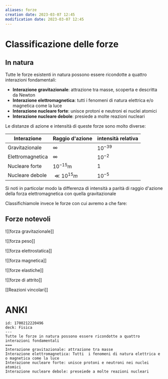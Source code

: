 ```yaml
---
aliases: forze
creation date: 2023-03-07 12:45
modification date: 2023-03-07 12:45
---
```


# Classificazione delle forze

## In natura
Tutte le forze esistenti in natura possono essere ricondotte a quattro interazioni fondamentali:
- **Interazione gravitazionale**: attrazione tra masse, scoperta e descritta da Newton
- **Interazione elettromagnetica**: tutti i fenomeni di natura elettrica e/o magnetica come la luce
- **Interazione nucleare forte**: unisce protoni e neutroni ei nuclei atomici
- **Interazione nucleare debole**: presiede a molte reazioni nucleari

Le distanze di azione e intensità di queste forze sono molto diverse:

| Interazione      | Raggio d'azione | intensità relativa |
| ---------------- | --------------- | ------------------ |
| Gravitazionale   | $\infty$        | $10^{-39}$         |
| Elettromagnetica | $\infty$        | $10^{-2}$          |
| Nucleare forte   | $10^{-15}$m     | $1$                |
| Nucleare debole  | $\ll 10^{15}m$  | $10^{-5}$                   |

Si noti in particolar modo la differenza di intensità a parità di raggio d'azione della forza elettromagnetica con quella gravitazionale

Classifichiamole invece le forze con cui avremo a che fare:
## Forze notevoli

![[forza gravitazionale]]

![[forza peso]]

![[forza elettrostatica]]

![[forza magnetica]]

![[forze elastiche]]

![[forze di attrito]]

[[Reazioni vincolari]]


# ANKI

```anki
id: 1700212220496
deck: Fisica
---
Tutte le forze in natura possono essere ricondotte a quattro interazioni fondamentali
===
Interazione gravitazionale: attrazione tra masse
Interazione elettromagnetica: Tutti  i fenomeni di natura elettrica e o magnetica come la luce
Interazione nucleare forte: unisce protoni e neutroni nei nuclei atomici
Interazione nucleare debole: preseiede a molte reazioni nucleari
```


